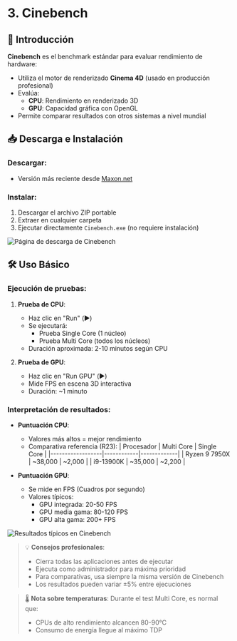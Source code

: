 # 3. Cinebench

## 📌 Introducción
**Cinebench** es el benchmark estándar para evaluar rendimiento de hardware:
- Utiliza el motor de renderizado **Cinema 4D** (usado en producción profesional)
- Evalúa:
  - **CPU**: Rendimiento en renderizado 3D
  - **GPU**: Capacidad gráfica con OpenGL
- Permite comparar resultados con otros sistemas a nivel mundial

## 📥 Descarga e Instalación
### Descargar:
- Versión más reciente desde [Maxon.net](https://www.maxon.net/en/cinebench)

### Instalar:
1. Descargar el archivo ZIP portable
2. Extraer en cualquier carpeta
3. Ejecutar directamente `Cinebench.exe` (no requiere instalación)

![Página de descarga de Cinebench](https://www.maxon.net/wp-content/uploads/2022/03/cinebench-download-page.png)

## 🛠 Uso Básico
### Ejecución de pruebas:
1. **Prueba de CPU**:
   - Haz clic en "Run" (▶️)
   - Se ejecutará:
     - Prueba Single Core (1 núcleo)
     - Prueba Multi Core (todos los núcleos)
   - Duración aproximada: 2-10 minutos según CPU

2. **Prueba de GPU**:
   - Haz clic en "Run GPU" (▶️)
   - Mide FPS en escena 3D interactiva
   - Duración: ~1 minuto

### Interpretación de resultados:
- **Puntuación CPU**:
  - Valores más altos = mejor rendimiento
  - Comparativa referencia (R23):
    | Procesador       | Multi Core | Single Core |
    |------------------|------------|-------------|
    | Ryzen 9 7950X    | ~38,000    | ~2,000      |
    | i9-13900K        | ~35,000    | ~2,200      |

- **Puntuación GPU**:
  - Se mide en FPS (Cuadros por segundo)
  - Valores típicos:
    - GPU integrada: 20-50 FPS
    - GPU media gama: 80-120 FPS
    - GPU alta gama: 200+ FPS

![Resultados típicos en Cinebench](https://www.maxon.net/wp-content/uploads/2022/03/cinebench-result-screen.png)

> 💡 **Consejos profesionales**:
> - Cierra todas las aplicaciones antes de ejecutar
> - Ejecuta como administrador para máxima prioridad
> - Para comparativas, usa siempre la misma versión de Cinebench
> - Los resultados pueden variar ±5% entre ejecuciones

> 🌡 **Nota sobre temperaturas**:
> Durante el test Multi Core, es normal que:
> - CPUs de alto rendimiento alcancen 80-90°C
> - Consumo de energía llegue al máximo TDP